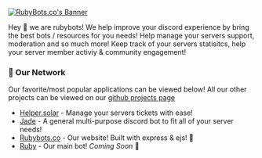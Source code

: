 [![RubyBots.co's Banner](https://cdn.discordapp.com/attachments/957399182115745802/965610415012839444/Banner_3.png)](https://rubybots.co)

Hey 👋 we are rubybots! We help improve your discord experience by bring the best bots / resources for you needs! Help manage your servers support, moderation and so much more! Keep track of your servers statisitcs, help your server member activiy & community engagement!


### 🚀 Our Network

Our favorite/most popular applications can be viewed below! All our other projects can be viewed on our [github projects page](https://github.com/orgs/Ruby-Bots/repositories)

 - [Helper.solar](https://helper.solar) - Manage your servers tickets with ease!
 - [Jade](https://jade.rubybots.co) - A general multi-purpose discord bot to fit all of your server needs!
 - [Rubybots.co](https://rubybots.co) - Our website! Built with express & ejs! 👀
 - [Ruby](https://bot.rubybots.co) - Our main bot! *Coming Soon* 👀
